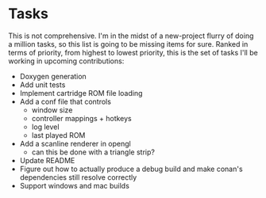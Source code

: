 # Tasks

This is not comprehensive. I'm in the midst of a new-project flurry of doing a million tasks, so this list is going to be missing items for sure. Ranked in terms of priority, from highest to lowest priority, this is the set of tasks I'll be working in upcoming contributions:

- Doxygen generation
- Add unit tests
- Implement cartridge ROM file loading
- Add a conf file that controls
  - window size
  - controller mappings + hotkeys
  - log level
  - last played ROM
- Add a scanline renderer in opengl
  - can this be done with a triangle strip?
- Update README
- Figure out how to actually produce a debug build and make conan's dependencies still resolve correctly
- Support windows and mac builds


